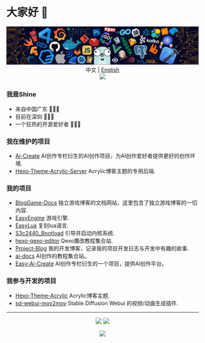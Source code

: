 # 大家好 👋

<p align="center">
<img src="./icons/header_.png"></img>
中文 | <a href="README_en.md">English</a></br>
<img src="https://readme-typing-svg.herokuapp.com?size=18&duration=6000&lines=Cpp+%7C+Python+%7C+Rust+%7C+Go+Developer"></img>
</p>

### 我是Shine

* 来自中国广东 🌱🌱🌱
* 目前在深圳 🔰🔰🔰
* 一个狂热的开源爱好者 🚀🚀🚀

### 我在维护的项目

* [Ai-Create](https://github.com/ShineYull/Ai-Create) AI创作专栏衍生的AI创作项目，为AI创作爱好者提供更好的创作环境.
* [Hexo-Theme-Acrylic-Server](https://github.com/hexo-theme-Acrylic/Hexo-Theme-Acrylic-Server) Acrylic博客主题的专用后端.

### 我的项目

* [BlogGame-Docs](https://github.com/ShineYull/BlogGame-Docs) 独立游戏博客的文档网站，这里包含了独立游戏博客的一切内容.
* [EasyEngine](https://github.com/ShineYull/EasyEngine) 游戏引擎.
* [EasyLua](https://github.com/ShineYull/EasyLua) 复刻lua语言.
* [S3c2440_Bootload](https://github.com/ShineYull/S3c2440_Bootload) 引导并启动内核系统.
* [hexo-qexo-editor](https://github.com/ShineYull/hexo-qexo-editor) Qexo魔改教程集合站.
* [Project-Blog](https://github.com/ShineYull/Project-Blog) 我的开发博客，记录我的项目开发日志与开发中有趣的故事.
* [ai-docs](https://github.com/ShineYull/ai-docs) AI创作的教程集合站。
* [Easy-Ai-Create](https://github.com/ShineYull/Easy-Ai-Create) AI创作专栏衍生的一个项目，提供AI创作平台。

### 我参与开发的项目

* [Hexo-Theme-Acrylic](https://github.com/hexo-theme-Acrylic/Hexo-Theme-Acrylic) Acrylic博客主题.
* [sd-webui-mov2mov](https://github.com/Scholar01/sd-webui-mov2mov) Stable Diffusion Webui 的视频/动画生成插件.

---
  
<p align="center">
  <img height="160" src="https://github-readme-stats.vercel.app/api/top-langs/?username=ShineYull&theme=react&hide=html,css,dockerfile,shell,Objective-C,cmake,scss,JavaScript,ejs,stylus&count_private=true&show_icons=true&hide_border=true&layout=compact"/>
  
  <img height="160" src="https://github-readme-stats.vercel.app/api?username=ShineYull&count_private=true&show_icons=true&theme=onedark&include_all_commits=true&hide_border=true"/>
</p>
  
<p align="center">
<img src="https://visitor-badge.glitch.me/badge?page_id=ShineYull.ShineYull&left_color=green&right_color=red"/>
</p>
